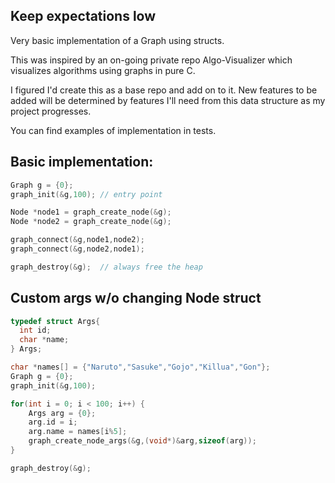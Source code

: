 ## Keep expectations low
Very basic implementation of a Graph using structs. 

This was inspired by an on-going private repo Algo-Visualizer which visualizes algorithms using graphs in pure C.

I figured I'd create this as a base repo and add on to it. New features to be added will be determined by features I'll need from this data structure as my project progresses.

You can find examples of implementation in tests.

## Basic implementation:

```C
Graph g = {0};
graph_init(&g,100); // entry point

Node *node1 = graph_create_node(&g);
Node *node2 = graph_create_node(&g);

graph_connect(&g,node1,node2); 
graph_connect(&g,node2,node1);

graph_destroy(&g);  // always free the heap
```

## Custom args w/o changing Node struct
```C
typedef struct Args{
  int id;
  char *name;
} Args;

char *names[] = {"Naruto","Sasuke","Gojo","Killua","Gon"};
Graph g = {0};
graph_init(&g,100);

for(int i = 0; i < 100; i++) {
    Args arg = {0};
    arg.id = i;
    arg.name = names[i%5];
    graph_create_node_args(&g,(void*)&arg,sizeof(arg));
}

graph_destroy(&g);
```
